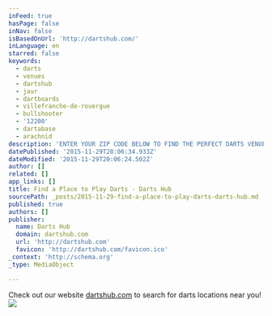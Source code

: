 ```yaml
---
inFeed: true
hasPage: false
inNav: false
isBasedOnUrl: 'http://dartshub.com/'
inLanguage: en
starred: false
keywords:
  - darts
  - venues
  - dartshub
  - jaur
  - dartboards
  - villefranche-de-rouergue
  - bullshooter
  - '12200'
  - dartabase
  - arachnid
description: 'ENTER YOUR ZIP CODE BELOW TO FIND THE PERFECT DARTS VENUE NEAR YOU!'
datePublished: '2015-11-29T20:06:34.933Z'
dateModified: '2015-11-29T20:06:24.502Z'
author: []
related: []
app_links: []
title: Find a Place to Play Darts - Darts Hub
sourcePath: _posts/2015-11-29-find-a-place-to-play-darts-darts-hub.md
published: true
authors: []
publisher:
  name: Darts Hub
  domain: dartshub.com
  url: 'http://dartshub.com'
  favicon: 'http://dartshub.com/favicon.ico'
_context: 'http://schema.org'
_type: MediaObject

---
```

Check out our website [dartshub.com][0] to search for darts locations near you!
![](https://the-grid-user-content.s3-us-west-2.amazonaws.com/939ec3b3-a3f5-42de-bc67-f29e486e1b4b.PNG)

[0]: dartshub.com